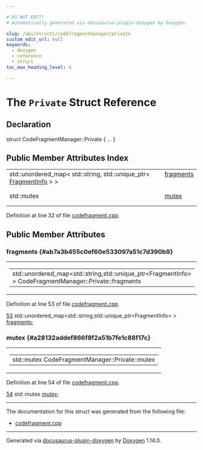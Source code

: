 ```yaml
---

# DO NOT EDIT!
# Automatically generated via docusaurus-plugin-doxygen by Doxygen.

slug: /api/structs/codefragmentmanager/private
custom_edit_url: null
keywords:
  - doxygen
  - reference
  - struct
toc_max_heading_level: 4

---
```


<div class="doxyPage">

# The `Private` Struct Reference



## Declaration

<div class="doxyDeclaration">
struct CodeFragmentManager::Private { ... }
</div>

## Public Member Attributes Index

<table class="doxyMembersIndex">

<tr class="doxyMemberIndexItem">
<td class="doxyMemberIndexItemType" align="left" valign="top">std::unordered_map&lt; std::string, std::unique_ptr&lt; <a href="/web-doxygen/docs/api/structs/codefragmentmanager/private/fragmentinfo">FragmentInfo</a> &gt; &gt;</td>
<td class="doxyMemberIndexItemName" align="left" valign="top"><a href="#ab7a3b455c0ef60e533097a51c7d390b9">fragments</a></td>
</tr>
<tr class="doxyMemberIndexDescription">
<td class="doxyMemberIndexDescriptionLeft"></td>
<td class="doxyMemberIndexDescriptionRight">
</td>
</tr>
<tr class="doxyMemberIndexSeparator">
<td class="doxyMemberIndexSeparator" colspan="2"></td>
</tr>

<tr class="doxyMemberIndexItem">
<td class="doxyMemberIndexItemType" align="left" valign="top">std::mutex</td>
<td class="doxyMemberIndexItemName" align="left" valign="top"><a href="#a28132addef866f8f2a51b7fe1c88f17c">mutex</a></td>
</tr>
<tr class="doxyMemberIndexDescription">
<td class="doxyMemberIndexDescriptionLeft"></td>
<td class="doxyMemberIndexDescriptionRight">
</td>
</tr>
<tr class="doxyMemberIndexSeparator">
<td class="doxyMemberIndexSeparator" colspan="2"></td>
</tr>

</table>


Definition at line 32 of file <a href="/web-doxygen/docs/api/files/src/codefragment-cpp">codefragment.cpp</a>.

<div class="doxySectionDef">

## Public Member Attributes

### fragments {#ab7a3b455c0ef60e533097a51c7d390b9}

<div class="doxyMemberItem">
<div class="doxyMemberProto">
<table class="doxyMemberLabels">
<tr class="doxyMemberLabels">
<td class="doxyMemberLabelsLeft">
<table class="doxyMemberName">
<tr>
<td class="doxyMemberName">std::unordered_map&lt;std::string,std::unique_ptr&lt;FragmentInfo&gt; &gt; CodeFragmentManager::Private::fragments</td>
</tr>
</table>
</td>
</tr>
</table>
</div>
<div class="doxyMemberDoc">



Definition at line 53 of file <a href="/web-doxygen/docs/api/files/src/codefragment-cpp">codefragment.cpp</a>.

<div class="doxyProgramListing">

<div class="doxyCodeLine"><span class="doxyLineNumber"><a href="#ab7a3b455c0ef60e533097a51c7d390b9">53</a></span><span class="doxyLineContent"><span class="doxyHighlight">  std::unordered_map&lt;std::string,std::unique_ptr&lt;FragmentInfo&gt; &gt; <a href="#ab7a3b455c0ef60e533097a51c7d390b9">fragments</a>;</span></span></div>

</div>

</div>
</div>

### mutex {#a28132addef866f8f2a51b7fe1c88f17c}

<div class="doxyMemberItem">
<div class="doxyMemberProto">
<table class="doxyMemberLabels">
<tr class="doxyMemberLabels">
<td class="doxyMemberLabelsLeft">
<table class="doxyMemberName">
<tr>
<td class="doxyMemberName">std::mutex CodeFragmentManager::Private::mutex</td>
</tr>
</table>
</td>
</tr>
</table>
</div>
<div class="doxyMemberDoc">



Definition at line 54 of file <a href="/web-doxygen/docs/api/files/src/codefragment-cpp">codefragment.cpp</a>.

<div class="doxyProgramListing">

<div class="doxyCodeLine"><span class="doxyLineNumber"><a href="#a28132addef866f8f2a51b7fe1c88f17c">54</a></span><span class="doxyLineContent"><span class="doxyHighlight">  std::mutex <a href="#a28132addef866f8f2a51b7fe1c88f17c">mutex</a>;</span></span></div>

</div>

</div>
</div>

</div>

<hr/>

The documentation for this struct was generated from the following file:

<ul>
<li><a href="/web-doxygen/docs/api/files/src/codefragment-cpp">codefragment.cpp</a></li>
</ul>

<hr/>

<p class="doxyGeneratedBy">Generated via <a href="https://github.com/xpack/docusaurus-plugin-doxygen">docusaurus-plugin-doxygen</a> by <a href="https://www.doxygen.nl">Doxygen</a> 1.14.0.</p>

</div>
